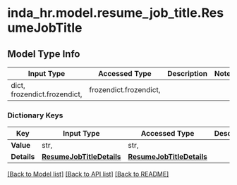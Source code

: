 # inda_hr.model.resume_job_title.ResumeJobTitle

## Model Type Info
Input Type | Accessed Type | Description | Notes
------------ | ------------- | ------------- | -------------
dict, frozendict.frozendict,  | frozendict.frozendict,  |  | 

### Dictionary Keys
Key | Input Type | Accessed Type | Description | Notes
------------ | ------------- | ------------- | ------------- | -------------
**Value** | str,  | str,  |  | 
**Details** | [**ResumeJobTitleDetails**](ResumeJobTitleDetails.md) | [**ResumeJobTitleDetails**](ResumeJobTitleDetails.md) |  | [optional] 

[[Back to Model list]](../../README.md#documentation-for-models) [[Back to API list]](../../README.md#documentation-for-api-endpoints) [[Back to README]](../../README.md)

